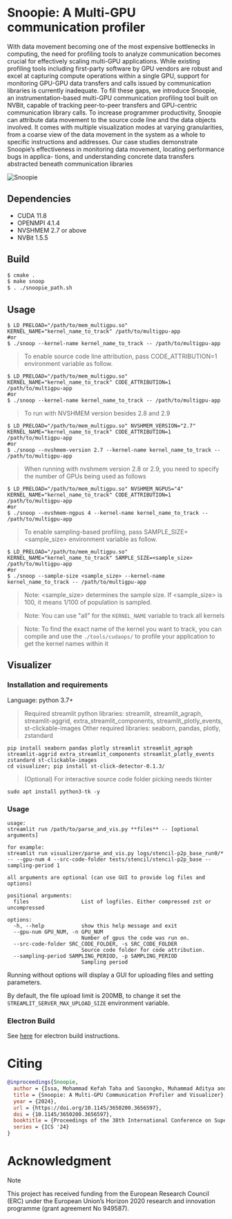 # Snoopie: A Multi-GPU communication profiler

With data movement becoming one of the most expensive
bottlenecks in computing, the need for profiling tools to
analyze communication becomes crucial for effectively scaling multi-GPU applications. While existing profiling tools
including first-party software by GPU vendors are robust
and excel at capturing compute operations within a single GPU, support for monitoring GPU-GPU data transfers
and calls issued by communication libraries is currently
inadequate. To fill these gaps, we introduce Snoopie, an
instrumentation-based multi-GPU communication profiling
tool built on NVBit, capable of tracking peer-to-peer transfers and GPU-centric communication library calls. To increase programmer productivity, Snoopie can attribute data
movement to the source code line and the data objects involved. It comes with multiple visualization modes at varying
granularities, from a coarse view of the data movement in the
system as a whole to specific instructions and addresses. Our
case studies demonstrate Snoopie’s effectiveness in monitoring data movement, locating performance bugs in applica-
tions, and understanding concrete data transfers abstracted
beneath communication libraries

![Snoopie](https://github.com/ParCoreLab/snoopie/assets/45905717/2c2e73f4-2f8d-47ca-b4a7-f830d7216640)


## Dependencies
* CUDA 11.8
* OPENMPI 4.1.4
* NVSHMEM 2.7 or above
* NVBit 1.5.5

## Build

```bash
$ cmake .
$ make snoop
$ . ./snoopie_path.sh
```

## Usage

```
$ LD_PRELOAD="/path/to/mem_multigpu.so" KERNEL_NAME="kernel_name_to_track" /path/to/multigpu-app
#or
$ ./snoop --kernel-name kernel_name_to_track -- /path/to/multigpu-app
```
> To enable source code line attribution, pass CODE_ATTRIBUTION=1 environment variable as follow.

```
$ LD_PRELOAD="/path/to/mem_multigpu.so" KERNEL_NAME="kernel_name_to_track" CODE_ATTRIBUTION=1 /path/to/multigpu-app
#or
$ ./snoop --kernel-name kernel_name_to_track -- /path/to/multigpu-app
```
> To run with NVSHMEM version besides 2.8 and 2.9

```
$ LD_PRELOAD="/path/to/mem_multigpu.so" NVSHMEM_VERSION="2.7" KERNEL_NAME="kernel_name_to_track" CODE_ATTRIBUTION=1 /path/to/multigpu-app
#or
$ ./snoop --nvshmem-version 2.7 --kernel-name kernel_name_to_track -- /path/to/multigpu-app
```
> When running with nvshmem version 2.8 or 2.9, you need to specify the number of GPUs being used as follows

```
$ LD_PRELOAD="/path/to/mem_multigpu.so" NVSHMEM_NGPUS="4" KERNEL_NAME="kernel_name_to_track" CODE_ATTRIBUTION=1 /path/to/multigpu-app
#or
$ ./snoop --nvshmem-ngpus 4 --kernel-name kernel_name_to_track -- /path/to/multigpu-app
```
> To enable sampling-based profiling, pass SAMPLE_SIZE=<sample_size> environment variable as follow.

```
$ LD_PRELOAD="/path/to/mem_multigpu.so" KERNEL_NAME="kernel_name_to_track" SAMPLE_SIZE=<sample_size> /path/to/multigpu-app
#or
$ ./snoop --sample-size <sample_size> --kernel-name kernel_name_to_track -- /path/to/multigpu-app
```
> Note: <sample_size> determines the sample size. If <sample_size> is 100, it means 1/100 of population is sampled.

> Note: You can use "all" for the `KERNEL_NAME` variable to track all kernels


> Note: To find the exact name of the kernel you want to track, you can compile
> and use the `./tools/cudaops/` to profile your application to get the kernel
> names within it

## Visualizer

### Installation and requirements

Language: python 3.7+
> Required streamlit python libraries: streamlit, streamlit_agraph, streamlit-aggrid,
>                                      extra_streamlit_components, streamlit_plotly_events, st-clickable-images
> Other required libraries: seaborn, pandas, plotly, zstandard
```
pip install seaborn pandas plotly streamlit streamlit_agraph streamlit-aggrid extra_streamlit_components streamlit_plotly_events zstandard st-clickable-images
cd visualizer; pip install st-click-detector-0.1.3/
```
> (Optional) For interactive source code folder picking needs tkinter
```
sudo apt install python3-tk -y
```

### Usage
```
usage:
streamlit run /path/to/parse_and_vis.py **files** -- [optional arguments]

for example:
streamlit run visualizer/parse_and_vis.py logs/stencil-p2p_base_run0/* -- --gpu-num 4 --src-code-folder tests/stencil/stencil-p2p_base --sampling-period 1

all arguments are optional (can use GUI to provide log files and options)

positional arguments:
  files                 List of logfiles. Either compressed zst or uncompressed

options:
  -h, --help            show this help message and exit
  --gpu-num GPU_NUM, -n GPU_NUM
                        Number of gpus the code was run on.
  --src-code-folder SRC_CODE_FOLDER, -s SRC_CODE_FOLDER
                        Source code folder for code attribution.
  --sampling-period SAMPLING_PERIOD, -p SAMPLING_PERIOD
                        Sampling period
```

Running without options will display a GUI for uploading files and setting parameters.

By default, the file upload limit is 200MB, to change it set the `STREAMLIT_SERVER_MAX_UPLOAD_SIZE` environment variable.

### Electron Build

See [here](./electron_builder) for electron build instructions.



# Citing


```bibtex
@inproceedings{Snoopie,
  author = {Issa, Mohammad Kefah Taha and Sasongko, Muhammad Aditya and Turimbetov, Ilyas and Baydamirli, Javid and Sa\u{g}bili, Do\u{g}an and Unat, Didem},
  title = {Snoopie: A Multi-GPU Communication Profiler and Visualizer},
  year = {2024},
  url = {https://doi.org/10.1145/3650200.3656597},
  doi = {10.1145/3650200.3656597},
  booktitle = {Proceedings of the 38th International Conference on Supercomputing},
  series = {ICS '24}
}
```

# Acknowledgment
> [!NOTE]
> This project has received funding from the European Research Council (ERC) under the European Union’s Horizon 2020 research and innovation programme (grant agreement No 949587).

